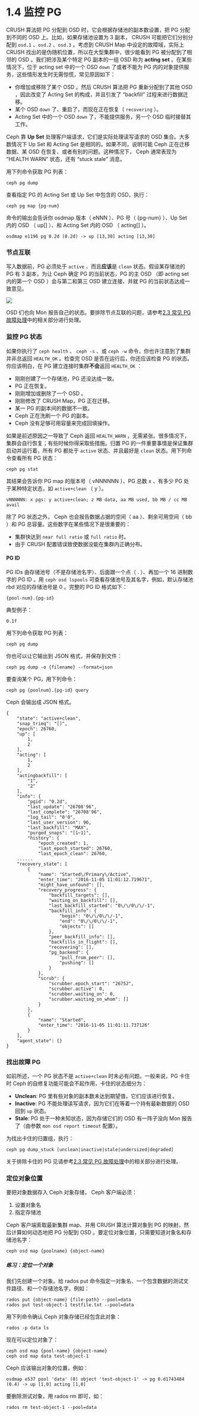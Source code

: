 # 1.4 监控 PG

CRUSH 算法把 PG 分配到 OSD 时，它会根据存储池的副本数设置，把 PG 分配到不同的 OSD 上。比如，如果存储池设置为 3 副本， CRUSH 可能把它们分别分配到 `osd.1` 、`osd.2` 、`osd.3` 。考虑到 CRUSH Map 中设定的故障域，实际上 CRUSH 找出的是伪随机位置，所以在大型集群中，很少能看到 PG 被分配到了相邻的 OSD 。我们把涉及某个特定 PG 副本的一组 OSD 称为 **acting set** 。在某些情况下，位于 acting set 中的一个 OSD `down` 了或者不能为 PG 内的对象提供服务，这些情形发生时无需惊慌，常见原因如下：

- 你增加或移除了某个 OSD 。然后 CRUSH 算法把 PG 重新分配到了其他 OSD ，因此改变了 Acting Set 的构成，并且引发了 “backfill” 过程来进行数据迁移。
- 某个 OSD `down` 了、重启了，而现在正在恢复（ `recovering` ）。
- Acting Set 中的一个 OSD `down` 了，不能提供服务，另一个 OSD 临时接替其工作。

Ceph 靠 **Up Set** 处理客户端请求，它们是实际处理读写请求的 OSD 集合。大多数情况下 Up Set 和 Acting Set 是相同的。如果不同，说明可能 Ceph 正在迁移数据、某 OSD 在恢复、或者有别的问题。这种情况下， Ceph 通常表现为 “HEALTH WARN” 状态，还有 “stuck stale” 消息。

用下列命令获取 PG 列表：

    ceph pg dump

查看指定 PG 的 Acting Set 或 Up Set 中包含的 OSD，执行：

    ceph pg map {pg-num}

命令的输出会告诉你 osdmap 版本（ eNNN ）、PG 号（ {pg-num} ）、Up Set 内的 OSD （ up[] ）、和 Acting Set 内的 OSD （ acting[] ）。

	osdmap e1196 pg 0.2d (0.2d) -> up [13,30] acting [13,30]

### 节点互联

写入数据前，PG 必须处于 `active` 、而且**应该**是 `clean` 状态。假设某存储池的 PG 有 3 副本，为让 Ceph 确定 PG 的当前状态，PG 的主 OSD （即 acting set 内的第一个 OSD ）会与第二和第三 OSD 建立连接、并就 PG 的当前状态达成一致意见。

![](../images/osd_peering.png)

OSD 们也向 Mon 报告自己的状态。要排除节点互联的问题，请参考[2.3 常见 PG 故障处理](../Troubleshooting/troubleshooting_pg.md)中的相关部分进行处理。

### 监控 PG 状态
如果你执行了 `ceph health` 、 `ceph -s` 、或 `ceph -w` 命令，你也许注意到了集群并非总返回 `HEALTH_OK` 。检查完 OSD 是否在运行后，你还应该检查 PG 的状态。你应该明白，在 PG 建立连接时集群**不会**返回 `HEALTH_OK` ：

- 刚刚创建了一个存储池，PG 还没达成一致。
- PG 正在恢复。
- 刚刚增加或删除了一个 OSD 。
- 刚刚修改了 CRUSH Map，PG 正在迁移。
- 某一 PG 的副本间的数据不一致。
- Ceph 正在洗刷一个 PG 的副本。
- Ceph 没有足够可用容量来完成回填操作。

如果是前述原因之一导致了 Ceph 返回 `HEALTH_WARN` ，无需紧张。很多情况下，集群会自行恢复；有些时候你得采取些措施。归置 PG 的一件重要事情是保证集群启动并运行着，所有 PG 都处于 `active` 状态、并且最好是 `clean` 状态。用下列命令查看所有 PG 状态：

    ceph pg stat

其结果会告诉你 PG map 的版本号（ vNNNNNN ）、PG 总数 x 、有多少 PG 处于某种特定状态，如 `active+clean` （ y ）。

    vNNNNNN: x pgs: y active+clean; z MB data, aa MB used, bb MB / cc MB avail

除了 PG 状态之外， Ceph 也会报告数据占据的空间（ aa ）、剩余可用空间（ bb ）和 PG 总容量。这些数字在某些情况下是很重要的：

- 集群快达到 `near full ratio` 或 `full ratio` 时。
- 由于 CRUSH 配置错误致使数据没能在集群内正确分布。

#### PG ID
PG IDs 由存储池号（不是存储池名字）、后面跟一个点（ . ）、再加一个 16 进制数字的 PG ID 。用 `ceph osd lspools` 可查看存储池号及其名字，例如，默认存储池 rbd 对应的存储池号是 0 。完整的 PG ID 格式如下：

    {pool-num}.{pg-id}

典型例子：

    0.1f

用下列命令获取 PG 列表：

    ceph pg dump

你也可以让它输出到 JSON 格式，并保存到文件：

    ceph pg dump -o {filename} --format=json

要查询某个 PG，用下列命令：

    ceph pg {poolnum}.{pg-id} query

Ceph 会输出成 JSON 格式。

	{
    	"state": "active+clean",
    	"snap_trimq": "[]",
    	"epoch": 26760,
    	"up": [
        	1,
        	2
    	],
    	"acting": [
        	1,
        	2
    	],
    	"actingbackfill": [
        	"1",
        	"2"
    	],
    	"info": {
        	"pgid": "0.2d",
        	"last_update": "26708'96",
        	"last_complete": "26708'96",
        	"log_tail": "0'0",
        	"last_user_version": 96,
        	"last_backfill": "MAX",
        	"purged_snaps": "[1~1]",
        	"history": {
            	"epoch_created": 1,
            	"last_epoch_started": 26760,
            	"last_epoch_clean": 26760,
        ......
	    "recovery_state": [
	        {
	            "name": "Started\/Primary\/Active",
	            "enter_time": "2016-11-05 11:01:12.719671",
	            "might_have_unfound": [],
	            "recovery_progress": {
	                "backfill_targets": [],
	                "waiting_on_backfill": [],
	                "last_backfill_started": "0\/\/0\/\/-1",
	                "backfill_info": {
	                    "begin": "0\/\/0\/\/-1",
	                    "end": "0\/\/0\/\/-1",
	                    "objects": []
	                },
	                "peer_backfill_info": [],
	                "backfills_in_flight": [],
	                "recovering": [],
	                "pg_backend": {
	                    "pull_from_peer": [],
	                    "pushing": []
	                }
	            },
	            "scrub": {
	                "scrubber.epoch_start": "26752",
	                "scrubber.active": 0,
	                "scrubber.waiting_on": 0,
	                "scrubber.waiting_on_whom": []
	            }
	        },
	        {
	            "name": "Started",
	            "enter_time": "2016-11-05 11:01:11.737126"
	        }
	    ],
	    "agent_state": {}
	}

### 找出故障 PG

如前所述，一个 PG 状态不是 `active+clean` 时未必有问题。一般来说，PG 卡住时 Ceph 的自修复功能可能会不起作用，卡住的状态细分为：

- **Unclean**: PG 里有些对象的副本数未达到期望值，它们应该进行恢复。
- **Inactive**: PG 不能处理读写请求，因为它们在等着一个持有最新数据的 OSD 回到 `up` 状态。
- **Stale**: PG 处于一种未知状态，因为存储它们的 OSD 有一阵子没向 Mon 报告了（由参数 `mon osd report timeout` 配置）。

为找出卡住的归置组，执行：

    ceph pg dump_stuck [unclean|inactive|stale|undersized|degraded]

关于排除卡住的 PG 见请参考[2.3 常见 PG 故障处理](../Troubleshooting/troubleshooting_pg.md)中的相关部分进行处理。

### 定位对象位置

要把对象数据存入 Ceph 对象存储， Ceph 客户端必须：

1. 设置对象名
2. 指定存储池

Ceph 客户端索取最新集群 map、并用 CRUSH 算法计算对象到 PG 的映射，然后计算如何动态地把 PG 分配到 OSD 。要定位对象位置，只需要知道对象名和存储池名字：

    ceph osd map {poolname} {object-name}

##### 练习：定位一个对象

我们先创建一个对象。给 rados put 命令指定一对象名、一个包含数据的测试文件路径、和一个存储池名字，例如：

    rados put {object-name} {file-path} --pool=data
    rados put test-object-1 testfile.txt --pool=data

用下列命令确认 Ceph 对象存储已经包含此对象：

    rados -p data ls

现在可以定位对象了：

    ceph osd map {pool-name} {object-name}
    ceph osd map data test-object-1

Ceph 应该输出对象的位置，例如：

    osdmap e537 pool 'data' (0) object 'test-object-1' -> pg 0.d1743484 (0.4) -> up [1,0] acting [1,0]

要删除测试对象，用 rados rm 即可，如：

    rados rm test-object-1 --pool=data